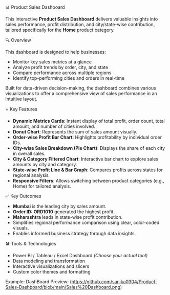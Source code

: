 📊 Product Sales Dashboard

This interactive **Product Sales Dashboard** delivers valuable insights into sales performance, profit distribution, and city/state-wise contribution, tailored specifically for the **Home** product category.

🔍 Overview

This dashboard is designed to help businesses:

* Monitor key sales metrics at a glance
* Analyze profit trends by order, city, and state
* Compare performance across multiple regions
* Identify top-performing cities and orders in real-time

Built for data-driven decision-making, the dashboard combines various visualizations to offer a comprehensive view of sales performance in an intuitive layout.

 ⭐ Key Features

* **Dynamic Metrics Cards**: Instant display of total profit, order count, total amount, and number of cities involved.
* **Donut Chart**: Represents the sum of sales amount visually.
* **Order-wise Profit Bar Chart**: Highlights profitability by individual order IDs.
* **City-wise Sales Breakdown (Pie Chart)**: Displays the share of each city in overall sales.
* **City & Category Filtered Chart**: Interactive bar chart to explore sales amounts by city and category.
* **State-wise Profit Line & Bar Graph**: Compares profits across states for regional analysis.
* **Responsive Filters**: Allows switching between product categories (e.g., Home) for tailored analysis.



 ✅ Key Outcomes

* **Mumbai** is the leading city by sales amount.
* **Order ID: ORD1010** generated the highest profit.
* **Maharashtra** leads in state-wise profit contribution.
* Simplifies regional performance comparison using clear, color-coded visuals.
* Enables informed business strategy through data insights.


 🛠 Tools & Technologies

* Power BI / Tableau / Excel Dashboard *(Choose your actual tool)*
* Data modeling and transformation
* Interactive visualizations and slicers
* Custom color themes and formatting

Example:
DashBoard Preview: (https://github.com/sanika0304/Product-Sales-Dashboard/blob/main/Sales%20Dashboard.png)



